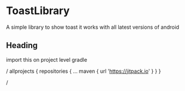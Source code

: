 # ToastLibrary
A simple library to show toast
it works with all latest versions of android

 ## Heading


import this on project level gradle 

/
allprojects {
		repositories {
			...
			maven { url 'https://jitpack.io' }
		}
	}
  
  /
